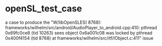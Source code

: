 # openSL_test_case
a case to produce the "W/libOpenSLES( 8768): frameworks/wilhelm/src/android/AudioPlayer_to_android.cpp:410: pthread 0x69fc0ce8 (tid 10263) sees object 0x6a001c08 was locked
by pthread 0x400f4154 (tid 8768) at frameworks/wilhelm/src/itf/IObject.c:411" issue
